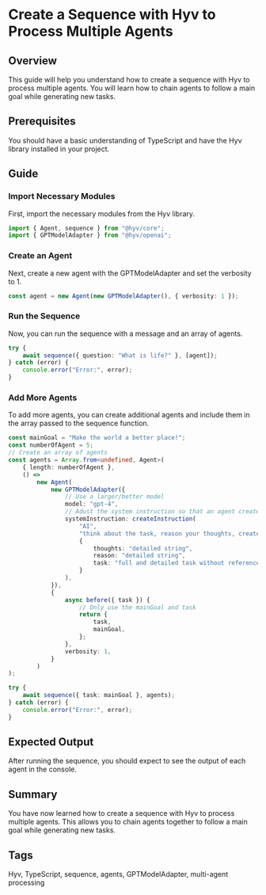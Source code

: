# Create a Sequence with Hyv to Process Multiple Agents

## Overview

This guide will help you understand how to create a sequence with Hyv to process multiple agents.
You will learn how to chain agents to follow a main goal while generating new tasks.

## Prerequisites

You should have a basic understanding of TypeScript and have the Hyv library installed in your
project.

## Guide

### Import Necessary Modules

First, import the necessary modules from the Hyv library.

```typescript
import { Agent, sequence } from "@hyv/core";
import { GPTModelAdapter } from "@hyv/openai";
```

### Create an Agent

Next, create a new agent with the GPTModelAdapter and set the verbosity to 1.

```typescript
const agent = new Agent(new GPTModelAdapter(), { verbosity: 1 });
```

### Run the Sequence

Now, you can run the sequence with a message and an array of agents.

```typescript
try {
    await sequence({ question: "What is life?" }, [agent]);
} catch (error) {
    console.error("Error:", error);
}
```

### Add More Agents

To add more agents, you can create additional agents and include them in the array passed to the
sequence function.

```typescript
const mainGoal = "Make the world a better place!";
const numberOfAgent = 5;
// Create an array of agents
const agents = Array.from<undefined, Agent>(
    { length: numberOfAgent },
    () =>
        new Agent(
            new GPTModelAdapter({
                // Use a larger/better model
                model: "gpt-4",
                // Adust the system instruction so that an agent creates a new task
                systemInstruction: createInstruction(
                    "AI",
                    "think about the task, reason your thoughts, create a new task based on your decision!",
                    {
                        thoughts: "detailed string",
                        reason: "detailed string",
                        task: "full and detailed task without references",
                    }
                ),
            }),
            {
                async before({ task }) {
                    // Only use the mainGoal and task
                    return {
                        task,
                        mainGoal,
                    };
                },
                verbosity: 1,
            }
        )
);

try {
    await sequence({ task: mainGoal }, agents);
} catch (error) {
    console.error("Error:", error);
}
```

## Expected Output

After running the sequence, you should expect to see the output of each agent in the console.

## Summary

You have now learned how to create a sequence with Hyv to process multiple agents. This allows you
to chain agents together to follow a main goal while generating new tasks.

## Tags

Hyv, TypeScript, sequence, agents, GPTModelAdapter, multi-agent processing
